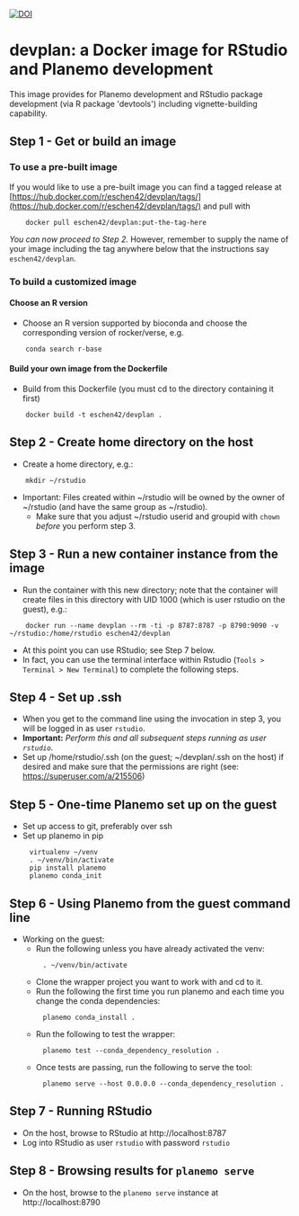 [![DOI](https://zenodo.org/badge/118467922.svg)](https://zenodo.org/badge/latestdoi/118467922)

# devplan: a Docker image for RStudio and Planemo development

This image provides for Planemo development and RStudio package development (via R package 'devtools') including vignette-building capability.

## Step 1 - Get or build an image

### To use a pre-built image 

If you would like to use a pre-built image you can find a tagged release at [https://hub.docker.com/r/eschen42/devplan/tags/](https://hub.docker.com/r/eschen42/devplan/tags/) and pull with
```
    docker pull eschen42/devplan:put-the-tag-here
```

*You can now proceed to Step 2.*  However, remember to supply the name of your image including the tag anywhere below that the instructions say `eschen42/devplan`.

### To build a customized image 

#### Choose an R version
   - Choose an R version supported by bioconda and choose the corresponding version of rocker/verse, e.g.
   ```
       conda search r-base
   ```

#### Build your own image from the Dockerfile
   - Build from this Dockerfile (you must cd to the directory containing it first)
   ```
       docker build -t eschen42/devplan .
   ```

## Step 2 - Create home directory on the host
   - Create a home directory, e.g.:
   ```
       mkdir ~/rstudio
   ```
   - Important: Files created within ~/rstudio will be owned by the owner of ~/rstudio (and have the same group as ~/rstudio).
     -  Make sure that you adjust ~/rstudio userid and groupid with `chown` *before* you perform step 3.

## Step 3 - Run a new container instance from the image
   - Run the container with this new directory; note that the container will create files 
     in this directory with UID 1000 (which is user rstudio on the guest), e.g.:
   ```
       docker run --name devplan --rm -ti -p 8787:8787 -p 8790:9090 -v ~/rstudio:/home/rstudio eschen42/devplan
   ```
   - At this point you can use RStudio; see Step 7 below.
   - In fact, you can use the terminal interface within Rstudio (`Tools > Terminal > New Terminal`) to complete the following steps.

## Step 4 - Set up .ssh
   - When you get to the command line using the invocation in step 3, you will be logged in as user `rstudio`.
   - **Important:** *Perform this and all subsequent steps running as user `rstudio`.*
   - Set up /home/rstudio/.ssh (on the guest; ~/devplan/.ssh on the host) if desired
     and make sure that the permissions are right (see: https://superuser.com/a/215506)

## Step 5 - One-time Planemo set up on the guest
   - Set up access to git, preferably over ssh
   - Set up planemo in pip
   ```
        virtualenv ~/venv
        . ~/venv/bin/activate
        pip install planemo
        planemo conda_init
   ```

## Step 6 - Using Planemo from the guest command line
   - Working on the guest:
       - Run the following unless you have already activated the venv:
       ```
            . ~/venv/bin/activate
       ```
       - Clone the wrapper project you want to work with and cd to it.
       - Run the following the first time you run planemo and each time you change the conda dependencies:
       ```
            planemo conda_install .
       ```
       - Run the following to test the wrapper:
       ```
            planemo test --conda_dependency_resolution .
       ```
       - Once tests are passing, run the following to serve the tool:
       ```
            planemo serve --host 0.0.0.0 --conda_dependency_resolution .
       ```

## Step 7 - Running RStudio
   - On the host, browse to RStudio at http://localhost:8787
   - Log into RStudio as user `rstudio` with password `rstudio`

## Step 8 - Browsing results for `planemo serve`
   - On the host, browse to the `planemo serve` instance at http://localhost:8790

